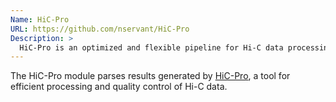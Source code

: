 ```yaml
---
Name: HiC-Pro
URL: https://github.com/nservant/HiC-Pro
Description: >
  HiC-Pro is an optimized and flexible pipeline for Hi-C data processing.
---
```


The HiC-Pro module parses results generated by
[HiC-Pro](https://github.com/nservant/HiC-Pro), a tool for efficient processing and quality control of Hi-C data.

